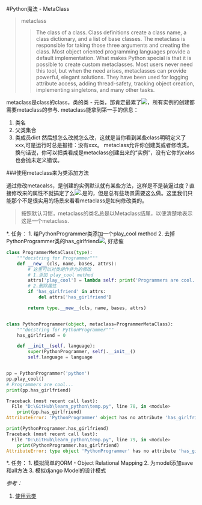#Python魔法 - MetaClass

>metaclass 
>>The class of a class. Class definitions create a class name, a class dictionary, and a list of base classes. The metaclass is responsible for taking those three arguments and creating the class. Most object oriented programming languages provide a default implementation. What makes Python special is that it is possible to create custom metaclasses. Most users never need this tool, but when the need arises, metaclasses can provide powerful, elegant solutions. They have been used for logging attribute access, adding thread-safety, tracking object creation, implementing singletons, and many other tasks.

metaclass是class的class，类的类 - 元类，那肯定最累了![](http://mat1.gtimg.com/www/mb/images/face/13.gif)，所有实例的创建都需要metaclass的参与. metaclass能拿到第一手的信息：
1. 类名
2. 父类集合
3. 类成员dict
然后想怎么改就怎么改，这就是当你看到某些class明明定义了xxx,可是运行时总是报错：没有xxx。
metaclass允许你创建类或者修改类。换句话说，你可以把类看成是metaclass创建出来的“实例”，没有它你的calss也会抛未定义错误。

###使用metaclass来为类添加方法

通过修改metacalss，是创建的实例默认就有某些方法，这样是不是装逼过度？直接修改来的属性不就搞定了么![](http://mat1.gtimg.com/www/mb/images/face/32.gif).是的，但是总有些场景需要这么做。这里我们只能那个不是很实用的场景来看看metaclass是如何修改类的。
>按照默认习惯，metaclass的类名总是以Metaclass结尾，以便清楚地表示这是一个metaclass.

*. 任务：
    1. 给PythonProgrammer类添加一个play_cool method
    2. 去掉PythonProgrammer类的has_girlfriend![](http://mat1.gtimg.com/www/mb/images/face/5.gif), 好悲催

```python
class ProgrammerMetaClass(type):
    """docstring for Programmer"""
    def __new__(cls, name, bases, attrs):
        # 这里可以对类胡作非为的修改
        # 1.添加 play_cool method
        attrs['play_cool'] = lambda self: print('Programmers are cool...')
        # 2.删除属性
        if 'has_girlfriend' in attrs:
            del attrs['has_girlfriend']

        return type.__new__(cls, name, bases, attrs)


class PythonProgrammer(object, metaclass=ProgrammerMetaClass):
    """docstring for PythonProgrammer"""
    has_girlfriend = 0

    def __init__(self, language):
        super(PythonProgrammer, self).__init__()
        self.language = language


pp = PythonProgrammer('python')
pp.play_cool()
# Programmers are cool...
print(pp.has_girlfriend)

Traceback (most recent call last):
  File "D:\GitHub\learn_python\temp.py", line 78, in <module>
    print(pp.has_girlfriend)
AttributeError: 'PythonProgrammer' object has no attribute 'has_girlfriend'

print(PythonProgrammer.has_girlfriend)
Traceback (most recent call last):
  File "D:\GitHub\learn_python\temp.py", line 79, in <module>
    print(PythonProgrammer.has_girlfriend)
AttributeError: type object 'PythonProgrammer' has no attribute 'has_girlfriend'
```

*. 任务：
    1. 模拟简单的ORM - Object Relational Mapping
    2. 为model添加save和all方法
    3. 模拟django Model的设计模式












*参考：*

1. [使用元类](http://www.liaoxuefeng.com/wiki/0014316089557264a6b348958f449949df42a6d3a2e542c000/0014319106919344c4ef8b1e04c48778bb45796e0335839000)

